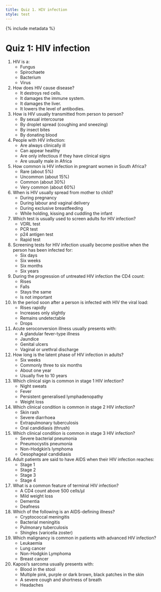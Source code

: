 ```yaml
---
title: Quiz 1. HIV infection
style: test
---
```


{% include metadata %}

# Quiz 1: HIV infection

1.	HIV is a:
	-	Fungus
	-	Spirochaete
	-	Bacterium
	+	Virus
2.	How does HIV cause disease?
	-	It destroys red cells.
	+	It damages the immune system.
	-	It damages the liver.
	-	It lowers the level of antibodies.
3.	How is HIV usually transmitted from person to person?
	+	By sexual intercourse
	-	By droplet spread (coughing and sneezing)
	-	By insect bites
	-	By donating blood
4.	People with HIV infection:
	-	Are always clinically ill
	+	Can appear healthy
	-	Are only infectious if they have clinical signs
	-	Are usually male in Africa
5.	How common is HIV infection in pregnant women in South Africa?
	-	Rare (about 5%)
	-	Uncommon (about 15%)
	+	Common (about 30%)
	-	Very common (about 60%)
6.	When is HIV usually spread from mother to child?
	-	During pregnancy
	+	During labour and vaginal delivery
	-	During exclusive breastfeeding
	-	While holding, kissing and cuddling the infant
7.	Which test is usually used to screen adults for HIV infection?
	-	VDRL test
	-	PCR test
	-	p24 antigen test
	+	Rapid test
8.	Screening tests for HIV infection usually become positive when the person has been infected for:
	-	Six days
	+	Six weeks
	-	Six months
	-	Six years
9.	During the progression of untreated HIV infection the CD4 count:
	-	Rises
	+	Falls
	-	Stays the same
	-	Is not important
10.	In the period soon after a person is infected with HIV the viral load:
	+	Rises rapidly
	-	Increases only slightly
	-	Remains undetectable
	-	Drops
11.	Acute seroconversion illness usually presents with:
	+	A glandular fever-type illness
	-	Jaundice
	-	Genital ulcers
	-	Vaginal or urethral discharge
12.	How long is the latent phase of HIV infection in adults?
	-	Six weeks
	-	Commonly three to six months
	-	About one year
	+	Usually five to 10 years
13.	Which clinical sign is common in stage 1 HIV infection?
	-	Night sweats
	-	Fever
	+	Persistent generalised lymphadenopathy
	-	Weight loss
14.	Which clinical condition is common in stage 2 HIV infection?
	+	Skin rash
	-	Severe diarrhoea
	-	Extrapulmonary tuberculosis
	-	Oral candidiasis (thrush)
15.	Which clinical condition is common in stage 3 HIV infection?
	+	Severe bacterial pneumonia
	-	Pneumocystis pneumonia
	-	Non-Hodgkin’s lymphoma
	-	Oesophageal candidiasis
16.	Adult patients are said to have AIDS when their HIV infection reaches:
	-	Stage 1
	-	Stage 2
	-	Stage 3
	+	Stage 4
17.	What is a common feature of terminal HIV infection?
	-	A CD4 count above 500 cells/µl
	-	Mild weight loss
	+	Dementia
	-	Deafness
18.	Which of the following is an AIDS-defining illness?
	+	Cryptococcal meningitis
	-	Bacterial meningitis
	-	Pulmonary tuberculosis
	-	Shingles (varicella zoster)
19.	Which malignancy is common in patients with advanced HIV infection?
	-	Leukaemia
	-	Lung cancer
	+	Non-Hodgkin Lymphoma
	-	Breast cancer
20.	Kaposi’s sarcoma usually presents with:
	-	Blood in the stool
	+	Multiple pink, purple or dark brown, black patches in the skin
	-	A severe cough and shortness of breath
	-	Headaches

